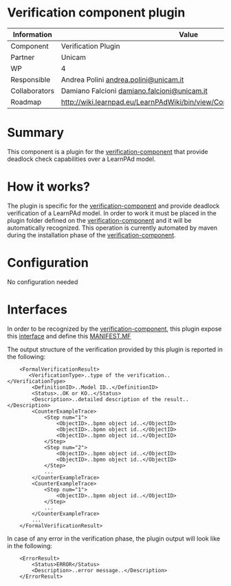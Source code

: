 Verification component plugin
====================

Information   | Value
------------- | --------
Component     | Verification Plugin
Partner       | Unicam
WP            | 4
Responsible   | Andrea Polini <andrea.polini@unicam.it>
Collaborators | Damiano Falcioni <damiano.falcioni@unicam.it>
Roadmap       | http://wiki.learnpad.eu/LearnPAdWiki/bin/view/Component/Model+Verification

# Summary
This component is a plugin for the [verification-component](../verification-component/) that provide deadlock check capabilities over a LearnPAd model.

# How it works?
The plugin is specific for the [verification-component](../verification-component/) and provide deadlock verification of a LearnPAd model. In order to work it must be placed in the plugin folder defined on the [verification-component](../verification-component/) and it will be automatically recognized.
This operation is currently automated by maven during the installation phase of the [verification-component](../verification-component/).

# Configuration
No configuration needed

# Interfaces
In order to be recognized by the [verification-component](../verification-component/), this plugin expose this [interface](./src/main/java/eu/learnpad/verification/plugin/interfaces/Plugin.java)
and define this [MANIFEST.MF](./src/main/resources/custom/MANIFEST.MF)

The output structure of the verification provided by this plugin is reported in the following:

		<FormalVerificationResult>
		   <VerificationType>..type of the verification..</VerificationType>
			<DefinitionID>..Model ID..</DefinitionID>
			<Status>..OK or KO..</Status>
			<Description>..detailed description of the result..</Description>
			<CounterExampleTrace>
				<Step num="1">
					<ObjectID>..bpmn object id..</ObjectID>
					<ObjectID>..bpmn object id..</ObjectID>
					<ObjectID>..bpmn object id..</ObjectID>
				</Step>
				<Step num="2">
					<ObjectID>..bpmn object id..</ObjectID>
					<ObjectID>..bpmn object id..</ObjectID>
				</Step>
				...
			</CounterExampleTrace>
			<CounterExampleTrace>
				<Step num="1">
					<ObjectID>..bpmn object id..</ObjectID>
				</Step>
				...
			</CounterExampleTrace>
			...
		</FormalVerificationResult>

In case of any error in the verification phase, the plugin output will look like in the following:

		<ErrorResult>
			<Status>ERROR</Status>
			<Description>..error message..</Description>
		</ErrorResult>